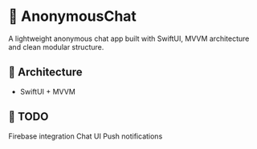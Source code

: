 
# 📱 AnonymousChat

A lightweight anonymous chat app built with SwiftUI, MVVM architecture and clean modular structure.


## 🧠 Architecture

- SwiftUI + MVVM


## 📌 TODO

 Firebase integration
 Chat UI
 Push notifications


